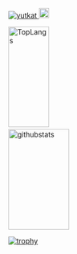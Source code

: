 <p align="left"> 
  <a href="https://github.com/sloppybook/sloppybook/">
    <img src="https://komarev.com/ghpvc/?username=yutkat" alt="yutkat" />
  </a>
  <a href="https://github.com/sloppybook">
    <img height="20" src="https://img.shields.io/github/followers/sloppybook?label=follow&logo=github&style=flat" />
  </a>
</p>
<p align="left">  
    <img alt="TopLangs" height="200px" width="40%" src="https://github-readme-stats.vercel.app/api/top-langs/?username=sloppybook&layout=compact&theme=radical" />
  　　　　<img alt="githubstats" height="200px" width="49%" src="https://github-readme-stats.vercel.app/api?username=sloppybook&count_private=true&show_icons=true&theme=radical" />
</p>

[![trophy](https://github-profile-trophy.vercel.app/?username=sloppybook&theme=onedark&column=7
)](https://github.com/ryo-ma/github-profile-trophy)
